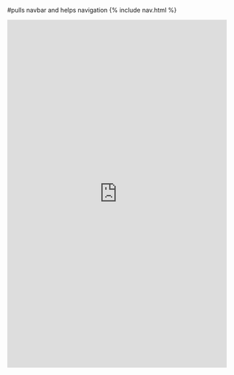 #pulls navbar and helps navigation
{% include nav.html %}

<iframe frameborder="0" width="100%" height="800px" src="https://replit.com/@LittleRed/New-repo?lite=true#src/__init__.py">
